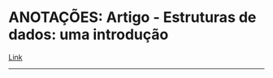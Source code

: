 # ANOTAÇÕES: Artigo - Estruturas de dados: uma introdução

[Link](https://www.alura.com.br/artigos/estruturas-de-dados-introducao)

---
